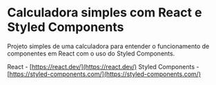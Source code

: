 # Calculadora simples com React e Styled Components

Projeto simples de uma calculadora para entender o funcionamento de componentes em React com o uso do Styled Components.

React - [https://react.dev/](https://react.dev/)
Styled Components - [https://styled-components.com/](https://styled-components.com/)